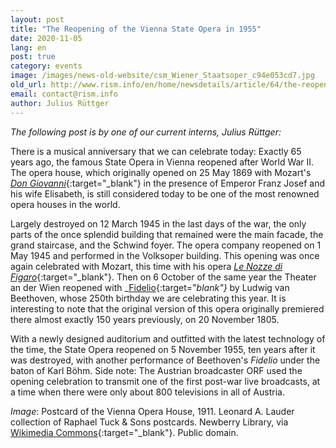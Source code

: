 ```yaml
---
layout: post
title: "The Reopening of the Vienna State Opera in 1955"
date: 2020-11-05
lang: en
post: true
category: events
image: /images/news-old-website/csm_Wiener_Staatsoper_c94e053cd7.jpg
old_url: http://www.rism.info/en/home/newsdetails/article/64/the-reopening-of-the-vienna-state-opera-in-1955.html?tx_ttnews[year]=2020&tx_ttnews[month]=07&cHash=96e9b25297827d325798e5cb053fb80e
email: contact@rism.info
author: Julius Rüttger
---
```



_The following post is by one of our current interns, Julius Rüttger:_

There is a musical anniversary that we can celebrate today: Exactly 65 years ago, the famous State Opera in Vienna reopened after World War II. The opera house, which originally opened on 25 May 1869 with Mozart's [_Don Giovanni_](https://opac.rism.info/search?View=rism&author=Mozart+Wolfgang+Amadeus&title=Don+Giovanni){:target="_blank"} in the presence of Emperor Franz Josef and his wife Elisabeth, is still considered today to be one of the most renowned opera houses in the world.

Largely destroyed on 12 March 1945 in the last days of the war, the only parts of the once splendid building that remained were the main facade, the grand staircase, and the Schwind foyer. The opera company reopened on 1 May 1945 and performed in the Volksoper building. This opening was once again celebrated with Mozart, this time with his opera [_Le Nozze di Figaro_](https://opac.rism.info/search?View=rism&author=Mozart+Wolfgang+Amadeus&title=Nozze+Figaro){:target="_blank"}. Then on 6 October of the same year the Theater an der Wien reopened with _[Fidelio](https://opac.rism.info/search?View=rism&author=Beethoven+Ludwig&title=Fidelio){:target="_blank"}_ by Ludwig van Beethoven, whose 250th birthday we are celebrating this year. It is interesting to note that the original version of this opera originally premiered there almost exactly 150 years previously, on 20 November 1805.

With a newly designed auditorium and outfitted with the latest technology of the time, the State Opera reopened on 5 November 1955, ten years after it was destroyed, with another performance of Beethoven's _Fidelio_ under the baton of Karl Böhm. Side note: The Austrian broadcaster ORF used the opening celebration to transmit one of the first post-war live broadcasts, at a time when there were only about 800 televisions in all of Austria.


_Image_: Postcard of the Vienna Opera House, 1911. Leonard A. Lauder collection of Raphael Tuck & Sons postcards. Newberry Library, via [Wikimedia Commons](https://commons.wikimedia.org/wiki/File:Wien,_K.K._Hofoper._646B_(NBY_419464).jpg){:target="_blank"}. Public domain.


